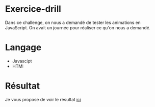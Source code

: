 # Exercice-drill

Dans ce challenge, on nous a demandé de tester les animations en JavaScript. On avait un journée pour réaliser ce qu'on nous a demandé. 

# Langage 

* Javascipt 
* HTMl  

# Résultat 

Je vous propose de voir le résultat [ici]()
